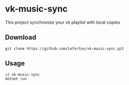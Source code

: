 # vk-music-sync
 This project synchronize your vk playlist with local copies
## Download

``` git clone https://github.com/Lefortov/vk-music-sync.git ```

## Usage

```sh
cd vk-music-sync
dotnet run
```
